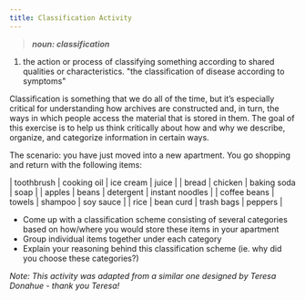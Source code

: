 ```yaml
---
title: Classification Activity
---
```


> ***noun: classification***
1.	the action or process of classifying something according to shared qualities or characteristics. "the classification of disease according to symptoms"

Classification is something that we do all of the time, but it’s especially critical for understanding how archives are constructed and, in turn, the ways in which people access the material that is stored in them. The goal of this exercise is to help us think critically about how and why we describe, organize, and categorize information in certain ways.

The scenario: you have just moved into a new apartment. You go shopping and return with the following items:

| toothbrush   | cooking oil | ice cream   | juice           |
| bread        | chicken     | baking soda | soap            |
| apples       | beans       | detergent   | instant noodles |
| coffee beans | towels      | shampoo     | soy sauce       |
| rice         | bean curd   | trash bags  | peppers         |

* Come up with a classification scheme consisting of several categories based on how/where you would store these items in your apartment
* Group individual items together under each category 
* Explain your reasoning behind this classification scheme (ie. why did you choose these categories?)

*Note: This activity was adapted from a similar one designed by Teresa Donahue - thank you Teresa!*
